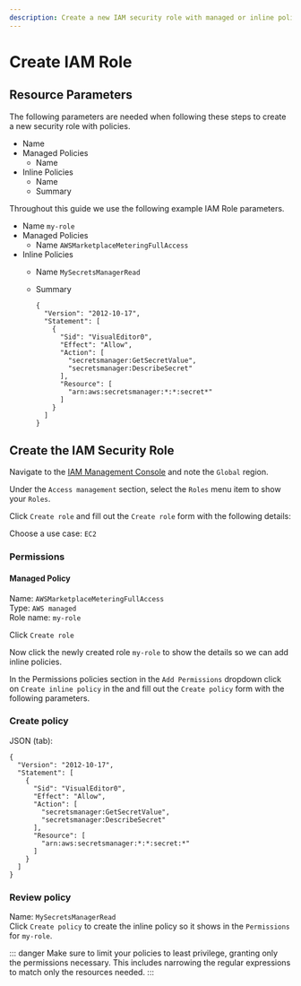 ```yaml
---
description: Create a new IAM security role with managed or inline policies.
---
```


# Create IAM Role

## Resource Parameters

The following parameters are needed when following these steps to create a new security role with policies.

* Name
* Managed Policies
  * Name
* Inline Policies
  * Name
  * Summary

Throughout this guide we use the following example IAM Role parameters.

* Name `my-role`
* Managed Policies
  * Name `AWSMarketplaceMeteringFullAccess`
* Inline Policies
  * Name `MySecretsManagerRead`
  * Summary

      ```json:no-line-numbers
      {
        "Version": "2012-10-17",
        "Statement": [
          {
            "Sid": "VisualEditor0",
            "Effect": "Allow",
            "Action": [
              "secretsmanager:GetSecretValue",
              "secretsmanager:DescribeSecret"
            ],
            "Resource": [
              "arn:aws:secretsmanager:*:*:secret*"
            ]
          }
        ]
      }
      ```

## Create the IAM Security Role

Navigate to the [IAM Management Console](https://console.aws.amazon.com/iam) and note the `Global` region.

Under the `Access management` section, select the `Roles` menu item to show your `Roles`.

Click `Create role` and fill out the `Create role` form with the following details:

Choose a use case: `EC2`

### Permissions

#### Managed Policy

Name: `AWSMarketplaceMeteringFullAccess`\
Type: `AWS managed`\
Role name: `my-role`

Click `Create role`

Now click the newly created role `my-role` to show the details so we can add inline policies.

In the Permissions policies section in the `Add Permissions` dropdown click on `Create inline policy` in the  and fill out the `Create policy` form with the following parameters.

### Create policy

JSON (tab):

```json:no-line-numbers
{
  "Version": "2012-10-17",
  "Statement": [
    {
      "Sid": "VisualEditor0",
      "Effect": "Allow",
      "Action": [
        "secretsmanager:GetSecretValue",
        "secretsmanager:DescribeSecret"
      ],
      "Resource": [
        "arn:aws:secretsmanager:*:*:secret:*"
      ]
    }
  ]
}
```

### Review policy

Name: `MySecretsManagerRead`\
Click `Create policy` to create the inline policy so it shows in the `Permissions` for `my-role`.

::: danger
Make sure to limit your policies to least privilege, granting only the permissions necessary. This includes narrowing the regular expressions to match only the resources needed.
:::
